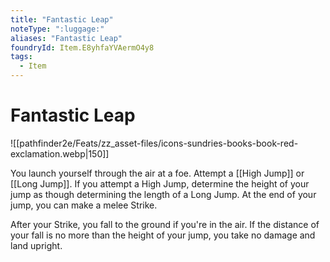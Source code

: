 ```yaml
---
title: "Fantastic Leap"
noteType: ":luggage:"
aliases: "Fantastic Leap"
foundryId: Item.E8yhfaYVAermO4y8
tags:
  - Item
---
```


# Fantastic Leap
![[pathfinder2e/Feats/zz_asset-files/icons-sundries-books-book-red-exclamation.webp|150]]

You launch yourself through the air at a foe. Attempt a [[High Jump]] or [[Long Jump]]. If you attempt a High Jump, determine the height of your jump as though determining the length of a Long Jump. At the end of your jump, you can make a melee Strike.

After your Strike, you fall to the ground if you're in the air. If the distance of your fall is no more than the height of your jump, you take no damage and land upright.
